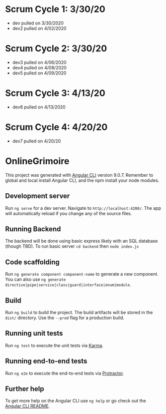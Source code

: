 # Scrum Cycle 1: 3/30/20
 - dev pulled on 3/30/2020
 - dev2 pulled on 4/02/2020

# Scrum Cycle 2: 3/30/20
 - dev3 pulled on 4/06/2020
 - dev4 pulled on 4/08/2020
 - dev5 pulled on 4/09/2020

 # Scrum Cycle 3: 4/13/20
 - dev6 pulled on 4/13/2020

 # Scrum Cycle 4: 4/20/20
 - dev7 pulled on 4/20/20
 
# OnlineGrimoire

This project was generated with [Angular CLI](https://github.com/angular/angular-cli) version 9.0.7.
Remember to global and local install Angular CLI, and the npm install your node modules.

## Development server

Run `ng serve` for a dev server. Navigate to `http://localhost:4200/`. The app will automatically reload if you change any of the source files.

## Running Backend

The backend will be done using basic express likely with an SQL database (though TBD). To run basic server `cd backend` then  `node index.js`

## Code scaffolding

Run `ng generate component component-name` to generate a new component. You can also use `ng generate directive|pipe|service|class|guard|interface|enum|module`.

## Build

Run `ng build` to build the project. The build artifacts will be stored in the `dist/` directory. Use the `--prod` flag for a production build.

## Running unit tests

Run `ng test` to execute the unit tests via [Karma](https://karma-runner.github.io).

## Running end-to-end tests

Run `ng e2e` to execute the end-to-end tests via [Protractor](http://www.protractortest.org/).

## Further help

To get more help on the Angular CLI use `ng help` or go check out the [Angular CLI README](https://github.com/angular/angular-cli/blob/master/README.md).
